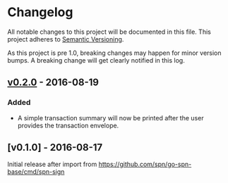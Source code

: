 # Changelog

All notable changes to this project will be documented in this
file.  This project adheres to [Semantic Versioning](http://semver.org/).

As this project is pre 1.0, breaking changes may happen for minor version
bumps.  A breaking change will get clearly notified in this log.

## [v0.2.0] - 2016-08-19

### Added

- A simple transaction summary will now be printed after the user provides the transaction envelope.

## [v0.1.0] - 2016-08-17

Initial release after import from https://github.com/spn/go-spn-base/cmd/spn-sign

[Unreleased]: https://github.com/spn/go/compare/spn-sign-v0.2.0...master
[v0.2.0]: https://github.com/spn/go/compare/spn-sign-v0.1.0...v0.2.0
